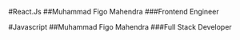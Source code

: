 #React.Js
##Muhammad Figo Mahendra
###Frontend Engineer

#Javascript
##Muhammad Figo Mahendra
###Full Stack Developer